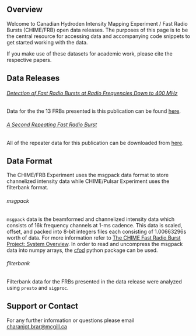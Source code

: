 ## Overview

Welcome to Canadian Hydroden Intensity Mapping Experiment / Fast Radio Bursts (CHIME/FRB) open data releases. The purposes of this page is to be the central resource for accessing data and accompanying code snippets to get started working with the data.

If you make use of these datasets for academic work, please cite the respective papers.

## Data Releases
###### [Detection of Fast Radio Bursts at Radio Frequencies Down to 400 MHz](https://arxiv.org/abs/1901.04524)

Data for the the 13 FRBs presented is this publication can be found [here](http://www.canfar.net/storage/list/AstroDataCitationDOI/CISTI.CANFAR/19.0004/data).

###### [A Second Repeating Fast Radio Burst](https://arxiv.org/abs/1901.04525)

All of the repeater data for this publication can be downloaded from [here](http://www.canfar.net/storage/list/AstroDataCitationDOI/CISTI.CANFAR/19.0005/data).

## Data Format
The CHIME/FRB Experiment uses the msgpack data format to store channelized intensity data while CHIME/Pulsar Experiment uses the filterbank format.

###### msgpack
`msgpack` data is the beamformed and channelized intensity data which consists of 16k frequency channels at 1-ms cadence. This data is scaled, offset, and packed into 8-bit integers files each consisting of 1.00663296s worth of data. For more information refer to [The CHIME Fast Radio Burst Project: System Overview](https://arxiv.org/pdf/1803.11235.pdf). In order to read and uncompress the msgpack data into numpy arrays, the [cfod](https://github.com/chime-frb-open-data/chime-frb-open-data) python package can be used.

###### filterbank
Filterbank data for the FRBs presented in the data release were analyzed using `presto` and `sigproc`.

## Support or Contact
For any further information or questions please email charanjot.brar@mcgill.ca
